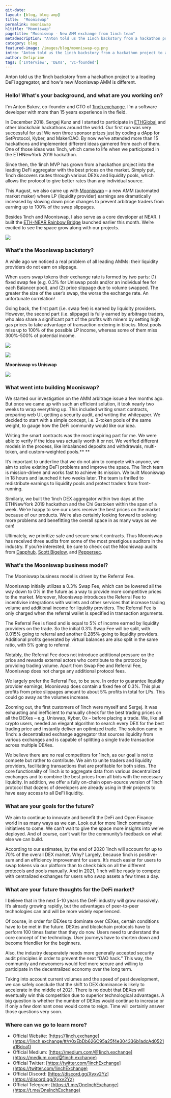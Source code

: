 ```yaml
---
git-date:
layout: [blog, blog-amp]
title:  "Mooniswap"
permalink: mooniswap
h1title: "Mooniswap"
pagetitle: "Mooniswap - New AMM exchange from 1inch team"
metadescription: "Anton told us the 1inch backstory from a hackathon project to a leading DeFi aggregator, and how's new Mooniswap AMM is different"
category: blog
featured-image: /images/blog/mooniswap-og.png
intro: "Anton told us the 1inch backstory from a hackathon project to a leading DeFi aggregator, and how's new Mooniswap AMM is different"
author: Defiprime
tags: ['Interview', 'DEXs', 'VC-founded']
---
```

Anton told us the 1inch backstory from a hackathon project to a leading DeFi aggregator, and how's new Mooniswap AMM is different.

### Hello! What's your background, and what are you working on?

I'm Anton Bukov, co-founder and CTO of [1inch.exchange](https://1inch.exchange/#/r/0xEbDb626C95a25f4e304336b1adcAd0521a1Bdca1). I’m a software developer with more than 15 years experience in the field.

In December 2018, Sergej Kunz and I started to participate in [ETHGlobal](https://www.ethglobal.co/) and other blockchain hackathons around the world. Our first run was very successful for us! We won three sponsor prizes just by coding a dApp for SetProtocol, Kyber, and MakerDAO. By now we’ve attended more than 15 hackathons and implemented different ideas garnered from each of them. One of those ideas was 1inch, which came to life when we participated in the ETHNewYork 2019 hackathon.

Since then, the 1inch MVP has grown from a hackathon project into the leading DeFi aggregator with the best prices on the market. Simply put, 1inch discovers routes through various DEXs and liquidity pools, which allows the protocol to give better rates than any individual source.

This August, we also came up with [Mooniswap](https://mooniswap.exchange/#/swap?r=0xEbDb626C95a25f4e304336b1adcAd0521a1Bdca1) – a new AMM (automated market maker) where LP (liquidity provider) earnings are dramatically increased by slowing down price changes to prevent arbitrage traders from earning up to 100% of the swap slippages.

Besides 1inch and Mooniswap, I also serve as a core developer at NEAR. I built the [ETH-NEAR Rainbow Bridge](https://near.org/blog/eth-near-rainbow-bridge/) launched earlier this month. We’re excited to see the space grow along with our projects.

![](/images/blog/Mooniswap.png)

### What's the Mooniswap backstory?

A while ago we noticed a real problem of all leading AMMs: their liquidity providers do not earn on slippage.

When users swap tokens their exchange rate is formed by two parts: (1) fixed swap fee (e.g. 0.3% for Uniswap pools and/or an individual fee for each Balancer pool), and (2) price slippage due to volume swapped. The greater the size of the user’s swap, the worse the exchange rate. An unfortunate correlation!

Going back, the first part (i.e. swap fee) is earned by liquidity providers. However, the second part (i.e. slippage) is fully earned by arbitrage traders, who also share a significant part of the profits with miners by setting high gas prices to take advantage of transaction ordering in blocks. Most pools miss up to 100% of the possible LP income, whereas some of them miss 300%-500% of potential income.


![](/images/blog/mooniswap/image3.png)

![](/images/blog/mooniswap/image1.png)

**Mooniswap vs Uniswap**

![](/images/blog/mooniswap/image2.png)


### What went into building Mooniswap?


We started our investigation on the AMM arbitrage issue a few months ago. But once we came up with such an efficient solution, it took nearly two weeks to wrap everything up. This included writing smart contracts, preparing web UI, getting a security audit, and writing the whitepaper. We decided to start with a simple concept, i.e. 2-token pools of the same weight, to gauge how the DeFi community would like our idea.

Writing the smart contracts was the most inspiring part for me. We were able to verify if the idea was actually worth it or not. We verified different models in the process, like imbalanced deposits and withdrawals, multi-token, and custom-weighted pools.** **

It’s important to underline that we do not aim to compete with anyone, we aim to solve existing DeFi problems and improve the space. The 1inch team is mission-driven and works fast to achieve its mission. We built Mooniswap in 18 hours and launched it two weeks later. The team is thrilled to redistribute earnings to liquidity pools and protect traders from front-running.

Similarly, we built the 1inch DEX aggregator within two days at the ETHNewYork 2019 hackathon and the Chi Gastoken within the span of a week. We’re happy to see our users receive the best prices on the market because of our products. We’re also certainly looking forward to solving more problems and benefitting the overall space in as many ways as we can!

Ultimately, we prioritize safe and secure smart contracts. Thus Mooniswap has received three audits from some of the most prestigious auditors in the industry. If you’re interested, be sure to check out the Mooniswap audits from [Dapphub](https://dapp.org.uk/reports/mooniswap.html), [Scott Bigelow](https://mooniswap.exchange/docs/mooniswap-audit-report-2.pdf), and [Peppersec](https://mooniswap.exchange/docs/mooniswap-audit-report-3.pdf).


### What's the Mooniswap business model?

The Mooniswap business model is driven by the Referral Fee.

Mooniswap initially utilizes a 0.3% Swap Fee, which can be lowered all the way down to 0% in the future as a way to provide more competitive prices to the market. Moreover, Mooniswap introduces the Referral Fee to incentivise integrations with wallets and other services that increase trading volume and additional income for liquidity providers. The Referral Fee is only charged when the referral wallet is specified in transaction arguments.

The Referral Fee is fixed and is equal to 5% of income earned by liquidity providers on the trade. So the initial 0.3% Swap Fee will be split, with 0.015% going to referral and another 0.285% going to liquidity providers. Additional profits generated by virtual balances are also split in the same ratio, with 5% going to referral.

Notably, the Referral Fee does not introduce additional pressure on the price and rewards external actors who contribute to the protocol by providing trading volume. Apart from Swap Fee and Referral Fee, Mooniswap does not charge any additional protocol fees.

We largely prefer the Referral Fee, to be sure. In order to guarantee liquidity provider earnings, Mooniswap does contain a fixed fee of 0.3%. This plus profits from price slippages amount to about 5% profits in total for LPs. This could go away as the volumes increase.

Zooming out, the first customers of 1inch were myself and Sergej. It was exhausting and inefficient to manually check for the best trading prices on all the DEXes – e.g. Uniswap, Kyber, 0x – before placing a trade. We, like all crypto users, needed an elegant algorithm to search every DEX for the best trading price and instantly deliver an optimized trade. The solution came in 1inch: a decentralized exchange aggregator that sources liquidity from various exchanges and is capable of splitting a single trade transaction across multiple DEXes.

We believe there are no real competitors for 1inch, as our goal is not to compete but rather to contribute. We aim to unite traders and liquidity providers, facilitating transactions that are profitable for both sides. The core functionality of 1inch is to aggregate data from various decentralized exchanges and to combine the best prices from all bids with the necessary liquidity. In addition, we offer a fully on-chain open-source version of 1inch protocol that dozens of developers are already using in their projects to have easy access to all DeFi liquidity.


### What are your goals for the future?

We aim to continue to innovate and benefit the DeFi and Open Finance world in as many ways as we can. Look out for more 1inch community initiatives to come. We can’t wait to give the space more insights into we’ve deployed. And of course, can’t wait for the community’s feedback on what else we can build.

According to our estimates, by the end of 2020 1inch will account for up to 70% of the overall DEX market. Why? Largely, because 1inch is positive-sum and an efficiency improvement for users. It’s much easier for users to swap tokens via our platform than to check bids on all the different protocols and pools manually. And in 2021, 1inch will be ready to compete with centralized exchanges for users who swap assets a few times a day.


### What are your future thoughts for the DeFi market?

I believe that in the next 5-10 years the DeFi industry will grow massively. It’s already growing rapidly, but the advantages of peer-to-peer technologies can and will be more widely experienced.

Of course, in order for DEXes to dominate over CEXes, certain conditions have to be met in the future. DEXes and blockchain protocols have to perform 100 times faster than they do now. Users need to understand the core concept of the technology. User journeys have to shorten down and become friendlier for the beginners.

Also, the industry desperately needs more generally accepted security audit principles in order to prevent the next “DAO hack.” This way, the community and newcomers would feel more secure and willing to participate in the decentralized economy over the long term.

Taking into account current volumes and the speed of past development, we can safely conclude that the shift to DEX dominance is likely to accelerate in the middle of 2021. There is no doubt that DEXes will eventually win this competition due to superior technological advantages. A big question is whether the number of DEXes would continue to increase or if only a few dominant ones would come to reign. Time will certainly answer those questions very soon.


### Where can we go to learn more?

- Official Website: [https://1inch.exchange](https://1inch.exchange/#/r/0xEbDb626C95a25f4e304336b1adcAd0521a1Bdca1)
- Official Medium: [https://medium.com/@1inch.exchange](https://medium.com/@1inch.exchange)
- Official Twitter: [https://twitter.com/1inchExchange](https://twitter.com/1inchExchange)
- Official Discord: [https://discord.gg/Xyxv2Yz](https://discord.gg/Xyxv2Yz)
- Official Telegram: [https://t.me/OneInchExchange](https://t.me/OneInchExchange)
